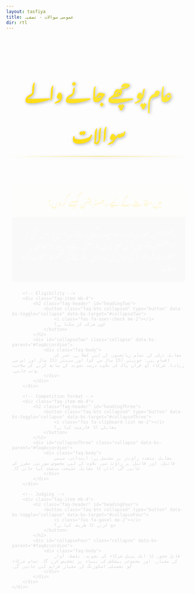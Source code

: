 ```yaml
---
layout: tasfiya
title: عمومی سوالات - تصفیہ
dir: rtl
---
```


<div class="islamic-decoration">
    <h1>عام پوچھے جانے والے سوالات</h1>
</div>

<div class="faq-content">
    <div class="accordion" id="faqAccordion">
        <!-- Registration -->
        <div class="faq-item mb-4">
            <h2 class="faq-header" id="headingOne">
                <button class="faq-btn" type="button" data-bs-toggle="collapse" data-bs-target="#collapseOne">
                    <i class="fas fa-question-circle me-2"></i>
                    میں مقابلے کے لیے رجسٹریشن کیسے کروں؟
                </button>
            </h2>
            <div id="collapseOne" class="collapse show" data-bs-parent="#faqAccordion">
                <div class="faq-body">
                    رجسٹریشن ہماری ویب سائٹ کے ذریعے آن لائن یا ایس آئی او ابوالفضل دفتر میں ذاتی طور پر کی جا سکتی ہے۔ آپ کو بنیادی معلومات فراہم کرنی ہوں گی اور اپنی مقابلے کی قسم کا انتخاب کرنا ہوگا۔
                </div>
            </div>
        </div>

        <!-- Eligibility -->
        <div class="faq-item mb-4">
            <h2 class="faq-header" id="headingTwo">
                <button class="faq-btn collapsed" type="button" data-bs-toggle="collapse" data-bs-target="#collapseTwo">
                    <i class="fas fa-user-check me-2"></i>
                    کون شرکت کر سکتا ہے؟
                </button>
            </h2>
            <div id="collapseTwo" class="collapse" data-bs-parent="#faqAccordion">
                <div class="faq-body">
                    مقابلہ دہلی کے تمام رہائشیوں کے لیے کھلا ہے۔ عمر کی اقسام ہیں: جونیئر (15 سال سے کم) اور سینئر (15 سال اور اس سے زیادہ)۔ شرکاء کو قرآن پاک کی تلاوت درست تجوید کے ساتھ کرنے کی صلاحیت ہونی چاہیے۔
                </div>
            </div>
        </div>

        <!-- Competition Format -->
        <div class="faq-item mb-4">
            <h2 class="faq-header" id="headingThree">
                <button class="faq-btn collapsed" type="button" data-bs-toggle="collapse" data-bs-target="#collapseThree">
                    <i class="fas fa-clipboard-list me-2"></i>
                    مقابلے کا فارمیٹ کیا ہے؟
                </button>
            </h2>
            <div id="collapseThree" class="collapse" data-bs-parent="#faqAccordion">
                <div class="faq-body">
                    مقابلہ متعدد راؤنڈز پر مشتمل ہے: ابتدائی، سیمی فائنل، اور فائنل۔ ہر راؤنڈ میں تلاوت کے لیے مخصوص سورتیں مقرر کی جائیں گی۔ اذان کا مقابلہ علیحدہ منعقد کیا جائے گا۔
                </div>
            </div>
        </div>

        <!-- Judging -->
        <div class="faq-item mb-4">
            <h2 class="faq-header" id="headingFour">
                <button class="faq-btn collapsed" type="button" data-bs-toggle="collapse" data-bs-target="#collapseFour">
                    <i class="fas fa-gavel me-2"></i>
                    جج کرنے کا طریقہ کیا ہے؟
                </button>
            </h2>
            <div id="collapseFour" class="collapse" data-bs-parent="#faqAccordion">
                <div class="faq-body">
                    قابل ججوں کا ایک پینل شرکاء کی تجوید، تلفظ، آواز کے معیار، اور مجموعی پیشکش کی بنیاد پر تشخیص کرے گا۔ تمام شرکاء کو تفصیلی اسکورنگ کے معیار فراہم کیے جائیں گے۔
                </div>
            </div>
        </div>
    </div>
</div>

<style>
.faq-item {
    margin-bottom: 1.5rem;
    border-radius: 8px;
    overflow: hidden;
    background: rgba(255, 255, 255, 0.02);
}

.faq-header {
    margin: 0;
}

.faq-btn {
    width: 100%;
    padding: 1.2rem 1.5rem;
    text-align: right;
    background: none;
    border: none;
    color: #ffd700;
    font-size: 1.2rem;
    font-weight: 500;
    display: flex;
    align-items: center;
    transition: background 0.3s ease;
    font-family: 'Mehr Nastaleeq', 'Jameel Noori Nastaleeq', 'Noto Nastaliq Urdu', 'Nafees Nastaleeq', 'Noto Naskh Arabic', sans-serif;
    flex-direction: row-reverse;
}

.faq-btn:hover, .faq-btn:not(.collapsed) {
    background: rgba(255, 215, 0, 0.05);
}

.faq-btn i {
    color: #ffd700;
    margin-left: 1rem;
    width: 24px;
    text-align: center;
}

.faq-body {
    padding: 1.5rem;
    color: rgba(255, 255, 255, 0.9);
    border-top: 1px solid rgba(255, 215, 0, 0.1);
    line-height: 1.8;
    font-size: 1.1rem;
    text-align: right;
    background: rgba(0, 0, 0, 0.1);
    font-family: 'Mehr Nastaleeq', 'Jameel Noori Nastaleeq', 'Noto Nastaliq Urdu', 'Nafees Nastaleeq', 'Noto Naskh Arabic', sans-serif;
}

@media (max-width: 768px) {
    .faq-btn {
        padding: 1rem;
        font-size: 1.1rem;
    }
    
    .faq-body {
        padding: 1rem;
        font-size: 1rem;
        line-height: 1.6;
    }
}

@keyframes fadeIn {
    from { opacity: 0; transform: translateY(-10px); }
    to { opacity: 1; transform: translateY(0); }
}

.faq-content {
    max-width: 800px;
    margin: 0 auto;
    padding: 0 1rem;
    animation: fadeIn 0.5s ease-out;
}

// Add focus styles for accessibility
.faq-btn:focus {
    outline: none;
    box-shadow: 0 0 0 2px rgba(255, 215, 0, 0.5);
}

.islamic-decoration {
    position: relative;
    text-align: center;
    padding: 2rem 0;
    margin-bottom: 2rem;
    overflow: hidden;
}

.islamic-decoration h1 {
    font-size: 2.8rem;
    font-weight: 700;
    margin-bottom: 2rem;
    background: linear-gradient(45deg, #ffd700, #ffed4a);
    -webkit-background-clip: text;
    -webkit-text-fill-color: transparent;
    filter: drop-shadow(2px 2px 4px rgba(0, 0, 0, 0.3));
    letter-spacing: 1px;
    position: relative;
    display: inline-block;
    font-family: 'Mehr Nastaleeq', 'Jameel Noori Nastaleeq', 'Noto Nastaliq Urdu', 'Nafees Nastaleeq', 'Noto Naskh Arabic', sans-serif;
}

.islamic-decoration h1::after {
    content: '';
    position: absolute;
    bottom: -10px;
    left: 0;
    width: 100%;
    height: 3px;
    background: linear-gradient(90deg, 
        transparent,
        #ffd700,
        transparent
    );
    animation: shimmer 2s infinite;
}

@keyframes shimmer {
    0% { opacity: 0.3; }
    50% { opacity: 1; }
    100% { opacity: 0.3; }
}

[dir="rtl"] {
    font-family: 'Mehr Nastaleeq', 'Jameel Noori Nastaleeq', 'Noto Nastaliq Urdu', 'Nafees Nastaleeq', 'Noto Naskh Arabic', sans-serif;
}

[dir="rtl"] h1 {
    font-family: 'Mehr Nastaleeq', 'Jameel Noori Nastaleeq', 'Noto Nastaliq Urdu', 'Nafees Nastaleeq', 'Noto Naskh Arabic', sans-serif;
}

/* Font loading */
@font-face {
    font-family: 'Mehr Nastaleeq';
    src: local('Mehr Nastaleeq');
    font-display: swap;
}

@font-face {
    font-family: 'Jameel Noori Nastaleeq';
    src: local('Jameel Noori Nastaleeq');
    font-display: swap;
}
</style>

<script>
document.addEventListener('DOMContentLoaded', function() {
    // Remove the icon rotation animation
    const faqButtons = document.querySelectorAll('.faq-btn');
    faqButtons.forEach(button => {
        button.addEventListener('click', function() {
            // No icon rotation needed
        });
    });
});
</script> 